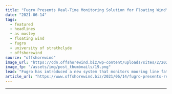 ```yaml
---
title: "Fugro Presents Real-Time Monitoring Solution for Floating Wind"
date: "2021-06-14"
tags: 
  - featured
  - headlines
  - as mosley
  - floating wind
  - fugro
  - university of strathclyde
  - offshorewind
source: "offshorewind"
image_url: "https://cdn.offshorewind.biz/wp-content/uploads/sites/2/2021/06/14112504/ASM-Image-Spar-FOWT.png"
image_fp: "/assets/img/post_thumbnails/19.png"
lead: "Fugro has introduced a new system that monitors mooring line fatigue on floating wind"
article_url: "https://www.offshorewind.biz/2021/06/14/fugro-presents-real-time-monitoring-solution-for-floating-wind/"
---
```


---
